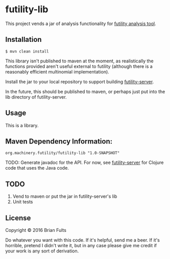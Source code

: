 # futility-lib

This project vends a jar of analysis functionality for [futility analysis tool](https://f-utility.hms.harvard.edu/).


## Installation

    $ mvn clean install

This library isn't published to maven at the moment, as realistically the functions provided aren't useful external to futility (although there is a reasonably efficient multinomial implementation).

Install the jar to your local repository to support building [futility-server](https://github.com/blandflakes/futility-server).

In the future, this should be published to maven, or perhaps just put into the lib directory of futility-server.

## Usage

This is a library.

## Maven Dependency Information:

    org.machinery.futility/futility-lib "1.0-SNAPSHOT"

TODO: Generate javadoc for the API. For now, see [futility-server](https://github.com/blandflakes/futility-server) for Clojure code that uses the Java code.

## TODO

1. Vend to maven or put the jar in futility-server's lib
2. Unit tests

## License

Copyright © 2016 Brian Fults

Do whatever you want with this code. If it's helpful, send me a beer. If it's horrible, pretend I didn't write it, but in any case please give me credit if your work is any sort of derivation.
